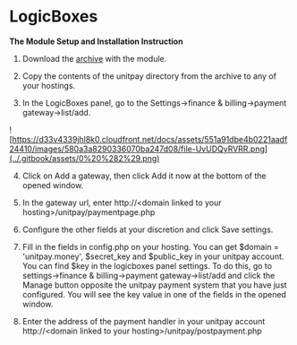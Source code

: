 # LogicBoxes

**The Module Setup and Installation Instruction**

1. Download the [archive](https://github.com/unitpay/logicboxes-module) with the module.

2. Copy the contents of the unitpay directory from the archive to any of your hostings.

3. In the LogicBoxes panel, go to the Settings-&gt;finance & billing-&gt;payment gateway-&gt;list/add.

![https://d33v4339jhl8k0.cloudfront.net/docs/assets/551a91dbe4b0221aadf24410/images/580a3a8290336070ba247d08/file-UvUDQyRVRR.png](../.gitbook/assets/0%20%282%29.png)

4. Click on Add a gateway, then click Add it now at the bottom of the opened window.

5. In the gateway url, enter  http://&lt;domain linked to your hosting&gt;/unitpay/paymentpage.php

6. Configure the other fields at your discretion and click Save settings.

7. Fill in the fields in config.php on your hosting. You can get $domain = 'unitpay.money', $secret\_key and $public\_key in your unitpay account. You can find $key in the logicboxes panel settings. To do this, go to settings-&gt;finance & billing-&gt;payment gateway-&gt;list/add and click the Manage button opposite the unitpay payment system that you have just configured. You will see the key value in one of the fields in the opened window.

8. Enter the address of the payment handler in your unitpay account http://&lt;domain linked to your hosting&gt;/unitpay/postpayment.php

